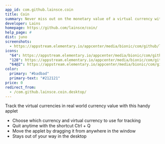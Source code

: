 ```yaml
---
app_id: com.github.lainsce.coin
title: Coin
summary: Never miss out on the monetary value of a virtual currency with this handy applet
developer: Lains
homepage: https://github.com/lainsce/coin/
help_page: #
dist: juno
screenshots:
  - https://appstream.elementary.io/appcenter/media/bionic/com/github/lainsce.coin/6AA95BFAA0A04BBA9C4A2522BDC0B5B5/screenshots/image-1_orig.png
icons:
  "64": https://appstream.elementary.io/appcenter/media/bionic/com/github/lainsce.coin/6AA95BFAA0A04BBA9C4A2522BDC0B5B5/icons/64x64/com.github.lainsce.coin_com.github.lainsce.coin.png
  "128": https://appstream.elementary.io/appcenter/media/bionic/com/github/lainsce.coin/6AA95BFAA0A04BBA9C4A2522BDC0B5B5/icons/128x128/com.github.lainsce.coin_com.github.lainsce.coin.png
  "64@2": https://appstream.elementary.io/appcenter/media/bionic/com/github/lainsce.coin/6AA95BFAA0A04BBA9C4A2522BDC0B5B5/icons/64x64@2/com.github.lainsce.coin_com.github.lainsce.coin.png
color:
  primary: "#badbad"
  primary-text: "#212121"
price: 0
redirect_from:
  - /com.github.lainsce.coin.desktop/
---
```


<p>Track the virtual currencies in real world currency value with this handy applet</p>
<ul>
  <li>Choose which currency and virtual currency to use for tracking</li>
  <li>Quit anytime with the shortcut Ctrl + Q</li>
  <li>Move the applet by dragging it from anywhere in the window</li>
  <li>Stays out of your way in the desktop</li>
</ul>